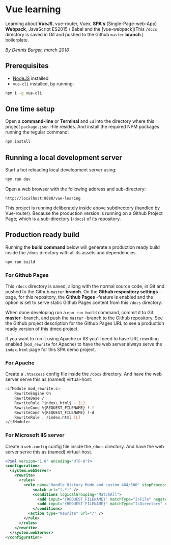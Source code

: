 # Vue learning

Learning about **VueJS**, vue-router, Vuex, **SPA's** (Single-Page-web-App) **Webpack**, JavaScript ES2015 / Babel and the [vue-webpack](This `/docs` directory is saved in Git and pushed to the Github `master` **branch**.) boilerplate.

*By Dennis Burger, march 2018*

## Prerequisites

* [NodeJS](https://nodejs.org/en/) installed
* `vue-cli` installed, by running:

```bash
npm i -g vue-cli
```

## One time setup

Open a **command-line** or **Terminal** and `cd` into the directory where this project `package.json` -file resides. And install the required NPM packages running the regular command:

``` bash
npm install
```

## Running a local development server

Start a hot reloading local development server using:

```bash
npm run dev
```

Open a web browser with the following address and sub-directory:

	http://localhost:8080/vue-learing

This project is running deliberately inside above subdirectory (handled by Vue-router). Because the production version is running on a Github Project Page; which is a sub-directory (`/docs`) of its repository.

## Production ready build

Running the **build command** below will generate a production ready build inside the `/docs` directory with all its assets and dependencies.

```bash
npm run build
```

### For Github Pages

This `/docs` directory is saved, allong with the normal source code, in Git and pushed to the Github `master` **branch**. On the **Github respository settings** -page, for this repository, the **Github Pages** -feature is enabled and the option is set to serve static Github Pages content from this `/docs` directory. 

When done developing run a `npm run build` command, commit it to Git **master** -branch, and push the `master` -branch to the Github repository. See the Github project description for the Github Pages URL to see a production ready version of this dmeo project.

If you want to run it using Apache or IIS you'll need to have URL rewriting enabled (`mod_rewrite` for Apache) to have the web server always serve the `index.html` page for this SPA demo project.

### For Apache

Create a `.htaccess` config file inside the `/docs` directory. And have the web server serve this as (named) virtual-host.

```bash
<ifModule mod_rewrite.c>
	RewriteEngine On
	RewriteBase /
	RewriteRule ^index\.html$ - [L]
	RewriteCond %{REQUEST_FILENAME} !-f
	RewriteCond %{REQUEST_FILENAME} !-d
	RewriteRule . /index.html [L]
</ifModule>
```

### For Microsoft IIS server

Create a `web.config` config file inside the `/docs` directory. And have the web server serve this as (named) virtual-host.

```xml
<?xml version="1.0" encoding="UTF-8"?>
<configuration>
  <system.webServer>
    <rewrite>
      <rules>
        <rule name="Handle History Mode and custom 404/500" stopProcessing="true">
            <match url="(.*)" />
            <conditions logicalGrouping="MatchAll">
              <add input="{REQUEST_FILENAME}" matchType="IsFile" negate="true" />
              <add input="{REQUEST_FILENAME}" matchType="IsDirectory" negate="true" />
            </conditions>
          <action type="Rewrite" url="/" />
        </rule>
      </rules>
    </rewrite>
  </system.webServer>
</configuration>
```